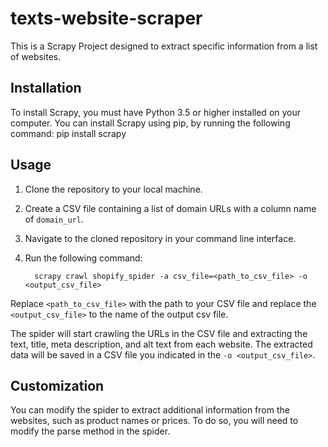 # texts-website-scraper
This is a Scrapy Project designed to extract specific information from a list of websites.

## Installation
To install Scrapy, you must have Python 3.5 or higher installed on your computer. You can install Scrapy using pip, by running the following command:
   pip install scrapy

## Usage
1. Clone the repository to your local machine.
2. Create a CSV file containing a list of domain URLs with a column name of `domain_url`.
3. Navigate to the cloned repository in your command line interface.
4. Run the following command:

         scrapy crawl shopify_spider -a csv_file=<path_to_csv_file> -o <output_csv_file>

Replace `<path_to_csv_file>` with the path to your CSV file and replace the `<output_csv_file>` to the name of the output csv file.

The spider will start crawling the URLs in the CSV file and extracting the text, title, meta description, and alt text from each website. The extracted data will be saved in a CSV file you indicated in the `-o <output_csv_file>`.

## Customization
You can modify the spider to extract additional information from the websites, such as product names or prices. To do so, you will need to modify the parse method in the spider.